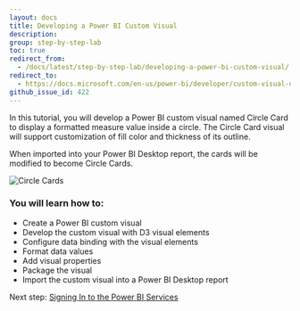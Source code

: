 ```yaml
---
layout: docs
title: Developing a Power BI Custom Visual
description: 
group: step-by-step-lab
toc: true
redirect_from:
  - /docs/latest/step-by-step-lab/developing-a-power-bi-custom-visual/
redirect_to:
  - https://docs.microsoft.com/en-us/power-bi/developer/custom-visual-develop-tutorial
github_issue_id: 422
---
```


In this tutorial, you will develop a Power BI custom visual named Circle Card to display a formatted measure value inside a circle. The Circle Card visual will support customization of fill color and thickness of its outline.

When imported into your Power BI Desktop report, the cards will be modified to become Circle Cards.

![Circle Cards](../images/circle-cards.png)

### You will learn how to:
* Create a Power BI custom visual
* Develop the custom visual with D3 visual elements
* Configure data binding with the visual elements
* Format data values
* Add visual properties
* Package the visual
* Import the custom visual into a Power BI Desktop report

Next step: [Signing In to the Power BI Services](../signing-in-to-the-power-bi-service/)
